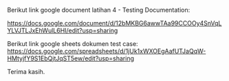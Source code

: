 Berikut link google document latihan 4 - Testing Documentation:

https://docs.google.com/document/d/12bMKBG6awwTAa99CCOOy4SnVqLYLVJTLJxEhWulL6HI/edit?usp=sharing

Berikut link google sheets dokumen test case:
https://docs.google.com/spreadsheets/d/1jUk1xWXOEgAafUTJaQqW-HMtyjfY9S1EbQjtJqST5ew/edit?usp=sharing

Terima kasih.